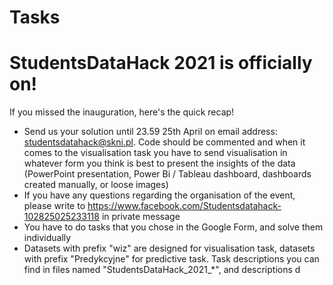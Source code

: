 # Tasks

# StudentsDataHack 2021 is officially on!

If you missed the inauguration, here's the quick recap!

- Send us your solution until 23.59 25th April on email address: studentsdatahack@skni.pl. Code should be commented and when it comes to the visualisation task you have to send visualisation in whatever form you think is best to present the insights of the data (PowerPoint presentation, Power Bi / Tableau dashboard, dashboards created manually, or loose images)
- If you have any questions regarding the organisation of the event, please write to https://www.facebook.com/Studentsdatahack-102825025233118 in private message
- You have to do tasks that you chose in the Google Form, and solve them individually
- Datasets with prefix "wiz" are designed for visualisation task, datasets with prefix "Predykcyjne" for predictive task. Task descriptions you can find in files named "StudentsDataHack_2021_*", and descriptions d


